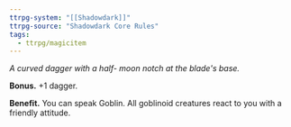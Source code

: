 ```yaml
---
ttrpg-system: "[[Shadowdark]]"
ttrpg-source: "Shadowdark Core Rules"
tags:
  - ttrpg/magicitem
---
```

*A curved dagger with a half- moon notch at the blade's base.*

**Bonus.** +1 dagger. 

**Benefit.** You can speak Goblin. All goblinoid creatures react to you with a friendly attitude.
